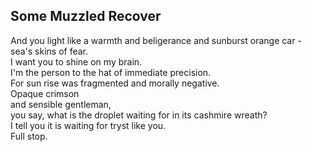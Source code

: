 Some Muzzled Recover
--------------------
And you light like a warmth and beligerance and sunburst orange car - sea's skins of fear.  
I want you to shine on my brain.  
I'm the person to the hat of immediate precision.  
For sun rise was fragmented and morally negative.  
Opaque crimson  
and sensible gentleman,  
you say, what is the droplet waiting for in its cashmire wreath?  
I tell you it is waiting for tryst like you.  
Full stop.  
